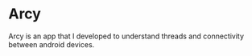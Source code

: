 # Arcy
Arcy is an app that I developed to understand threads and connectivity between android devices.
